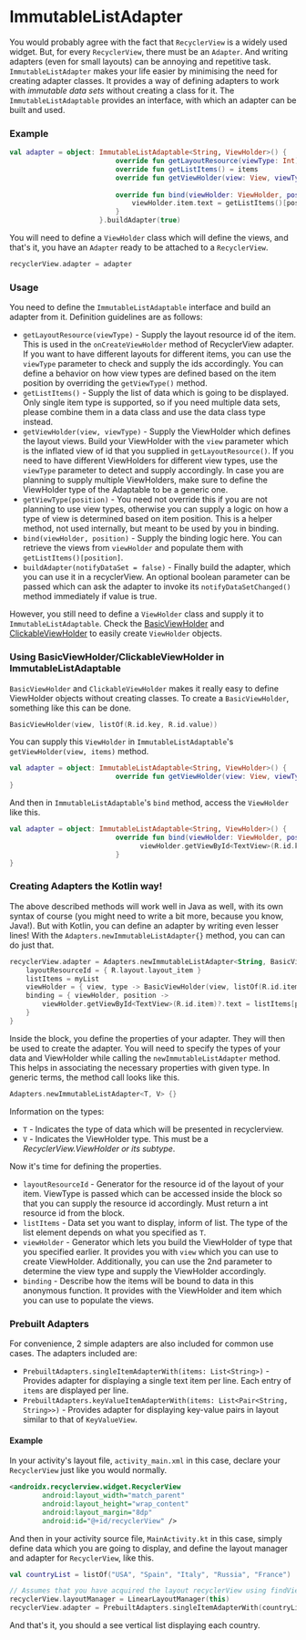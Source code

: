 # ImmutableListAdapter
You would probably agree with the fact that `RecyclerView` is a widely used widget. But, for every `RecyclerView`, there must be an `Adapter`. And writing adapters (even for small layouts) can be annoying and repetitive task.
`ImmutableListAdapter` makes your life easier by minimising the need for creating adapter classes. It provides a way of defining adapters to work with _immutable data sets_ without creating a class for it.
The `ImmutableListAdaptable` provides an interface, with which an adapter can be built and used.

### Example
```kotlin
val adapter = object: ImmutableListAdaptable<String, ViewHolder>() {
                          override fun getLayoutResource(viewType: Int) = R.layout.layout_item
                          override fun getListItems() = items
                          override fun getViewHolder(view: View, viewType: Int) = ViewHolder(view)
          
                          override fun bind(viewHolder: ViewHolder, position: Int) {
                              viewHolder.item.text = getListItems()[position]
                          }
                      }.buildAdapter(true)
```
You will need to define a `ViewHolder` class which will define the views, and that's it, you have an `Adapter` ready to be attached to a `RecyclerView`.
```kotlin
recyclerView.adapter = adapter
```

### Usage
You need to define the `ImmutableListAdaptable` interface and build an adapter from it. Definition guidelines are as follows:
-  `getLayoutResource(viewType)` - Supply the layout resource id of the item. This is used in the `onCreateViewHolder` method of RecyclerView adapter. If you want to have different layouts for different items, you can use the `viewType` parameter to check and supply the ids accordingly. You can define a behavior on how view types are defined based on the item position by overriding the `getViewType()` method.
-  `getListItems()` - Supply the list of data which is going to be displayed. Only single item type is supported, so if you need multiple data sets, please combine them in a data class and use the data class type instead.
-  `getViewHolder(view, viewType)` - Supply the ViewHolder which defines the layout views. Build your ViewHolder with the `view` parameter which is the inflated view of id that you supplied in `getLayoutResource()`. If you need to have different ViewHolders for different view types, use the `viewType` parameter to detect and supply accordingly. In case you are planning to supply multiple ViewHolders, make sure to define the ViewHolder type of the Adaptable to be a generic one.
-  `getViewType(position)` - You need not override this if you are not planning to use view types, otherwise you can supply a logic on how a type of view is determined based on item position. This is a helper method, not used internally, but meant to be used by you in binding.
-  `bind(viewHolder, position)` - Supply the binding logic here. You can retrieve the views from `viewHolder` and populate them with `getListItems()[position]`.
-  `buildAdapter(notifyDataSet = false)` - Finally build the adapter, which you can use it in a recyclerView. An optional boolean parameter can be passed which can ask the adapter to invoke its `notifyDataSetChanged()` method immediately if value is true.

However, you still need to define a `ViewHolder` class and supply it to `ImmutableListAdaptable`. Check the [BasicViewHolder](https://github.com/corphish/widgets-ktx/blob/master/widgets-ktx/docs/BasicViewHolder.md) and [ClickableViewHolder](https://github.com/corphish/widgets-ktx/blob/master/widgets-ktx/docs/ClickableViewHolder.md) to easily create `ViewHolder` objects.

### Using BasicViewHolder/ClickableViewHolder in ImmutableListAdaptable
`BasicViewHolder` and `ClickableViewHolder` makes it really easy to define ViewHolder objects without creating classes.
To create a `BasicViewHolder`, something like this can be done.
```kotlin
BasicViewHolder(view, listOf(R.id.key, R.id.value))
```

You can supply this `ViewHolder` in `ImmutableListAdaptable`'s `getViewHolder(view, items)` method.
```kotlin
val adapter = object: ImmutableListAdaptable<String, ViewHolder>() {
                          override fun getViewHolder(view: View, viewType: Int) = BasicViewHolder(view, listOf(R.id.key, R.id.value))
}
```

And then in `ImmutableListAdaptable`'s `bind` method, access the `ViewHolder` like this.
```kotlin
val adapter = object: ImmutableListAdaptable<String, ViewHolder>() {
                          override fun bind(viewHolder: ViewHolder, position: Int) {
                                viewHolder.getViewById<TextView>(R.id.key)?.text = getListItems()[position]
                          }
}
```

### Creating Adapters the Kotlin way!
The above described methods will work well in Java as well, with its own syntax of course (you might need to write a bit more, because you know, Java!). But with Kotlin, you can define an adapter by writing even lesser lines!
With the `Adapters.newImmutableListAdapter{}` method, you can can do just that.
```kotlin
recyclerView.adapter = Adapters.newImmutableListAdapter<String, BasicViewHolder> { 
    layoutResourceId = { R.layout.layout_item }
    listItems = myList
    viewHolder = { view, type -> BasicViewHolder(view, listOf(R.id.item)) }
    binding = { viewHolder, position -> 
        viewHolder.getViewById<TextView>(R.id.item)?.text = listItems[position]
    }
}
```
Inside the block, you define the properties of your adapter. They will then be used to create the adapter. You will need to specify the types of your data and ViewHolder while calling the `newImmutableListAdapter` method. This helps in associating the necessary properties with given type.
In generic terms, the method call looks like this.
```kotlin
Adapters.newImmutableListAdapter<T, V> {}
```
Information on the types:
-  `T` - Indicates the type of data which will be presented in recyclerview.
-  `V` - Indicates the ViewHolder type. This must be a _RecyclerView.ViewHolder or its subtype_.

Now it's time for defining the properties.
-  `layoutResourceId` - Generator for the resource id of the layout of your item. ViewType is passed which can be accessed inside the block so that you can supply the resource id accordingly. Must return a int resource id from the block.
-  `listItems` - Data set you want to display, inform of list. The type of the list element depends on what you specified as `T`.
-  `viewHolder` - Generator which lets you build the ViewHolder of type that you specified earlier. It provides you with `view` which you can use to create ViewHolder. Additionally, you can use the 2nd parameter to determine the view type and supply the ViewHolder accordingly.
-  `binding` - Describe how the items will be bound to data in this anonymous function. It provides with the ViewHolder and item which you can use to populate the views.

### Prebuilt Adapters
For convenience, 2 simple adapters are also included for common use cases. The adapters included are:
-  `PrebuiltAdapters.singleItemAdapterWith(items: List<String>)` - Provides adapter for displaying a single text item per line. Each entry of `items` are displayed per line.
-  `PrebuiltAdapters.keyValueItemAdapterWith(items: List<Pair<String, String>>)` - Provides adapter for displaying key-value pairs in layout similar to that of `KeyValueView`.

#### Example
In your activity's layout file, `activity_main.xml` in this case, declare your `RecyclerView` just like you would normally.
```xml
<androidx.recyclerview.widget.RecyclerView
        android:layout_width="match_parent"
        android:layout_height="wrap_content"
        android:layout_margin="8dp"
        android:id="@+id/recyclerView" />
```

And then in your activity source file, `MainActivity.kt` in this case, simply define data which you are going to display, and define the layout manager and adapter for `RecyclerView`, like this.
```kotlin
val countryList = listOf("USA", "Spain", "Italy", "Russia", "France")

// Assumes that you have acquired the layout recyclerView using findViewById() or ViewBinding
recyclerView.layoutManager = LinearLayoutManager(this)
recyclerView.adapter = PrebuiltAdapters.singleItemAdapterWith(countryList)
```

And that's it, you should a see vertical list displaying each country.